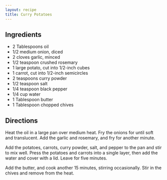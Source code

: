 ```yaml
---
layout: recipe
title: Curry Potatoes
---
```


## Ingredients

* 2 Tablespoons oil
* 1/2 medium onion, diced
* 2 cloves garlic, minced
* 1/2 teaspoon crushed rosemary
* 1 large potato, cut into 1/2-inch cubes
* 1 carrot, cut into 1/2-inch semicircles
* 2 teaspoons curry powder
* 1/2 teaspoon salt
* 1/4 teaspoon black pepper
* 1/4 cup water
* 1 Tablespoon butter
* 1 Tablespoon chopped chives

## Directions

Heat the oil in a large pan over medium heat. Fry the onions for until
soft and translucent. Add the garlic and rosemary, and fry for another
minute.

Add the potatoes, carrots, curry powder, salt, and pepper to the pan and
stir to mix well. Press the potatoes and carrots into a single layer,
then add the water and cover with a lid. Leave for five minutes.

Add the butter, and cook another 15 minutes, stirring occasionally. Stir
in the chives and remove from the heat.

